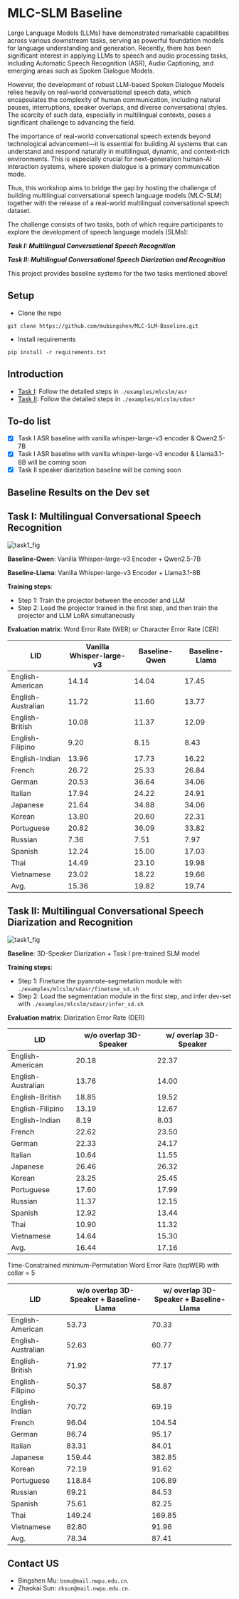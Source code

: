 # MLC-SLM Baseline
Large Language Models (LLMs) have demonstrated remarkable capabilities across various downstream tasks, serving as powerful foundation models for language understanding and generation. Recently, there has been significant interest in applying LLMs to speech and audio processing tasks, including Automatic Speech Recognition (ASR), Audio Captioning, and emerging areas such as Spoken Dialogue Models.

However, the development of robust LLM-based Spoken Dialogue Models relies heavily on real-world conversational speech data, which encapsulates the complexity of human communication, including natural pauses, interruptions, speaker overlaps, and diverse conversational styles. The scarcity of such data, especially in multilingual contexts, poses a significant challenge to advancing the field.

The importance of real-world conversational speech extends beyond technological advancement—it is essential for building AI systems that can understand and respond naturally in multilingual, dynamic, and context-rich environments. This is especially crucial for next-generation human-AI interaction systems, where spoken dialogue is a primary communication mode.

Thus, this workshop aims to bridge the gap by hosting the challenge of building multilingual conversational speech language models (MLC-SLM) together with the release of a real-world multilingual conversational speech dataset.

The challenge consists of two tasks, both of which require participants to explore the development of speech language models (SLMs):

***Task I: Multilingual Conversational Speech Recognition***

***Task II: Multilingual Conversational Speech Diarization and Recognition***

This project provides baseline systems for the two tasks mentioned above!

## Setup
* Clone the repo
```shell
git clone https://github.com/mubingshen/MLC-SLM-Baseline.git
```
* Install requirements
```shell
pip install -r requirements.txt
```
## Introduction

* [Task I](./examples/mlcslm/asr): Follow the detailed steps in `./examples/mlcslm/asr`
* [Task II](./examples/mlcslm/sdasr): Follow the detailed steps in `./examples/mlcslm/sdasr`

## To-do list
- [x] Task I ASR baseline with vanilla whisper-large-v3 encoder & Qwen2.5-7B
- [x] Task I ASR baseline with vanilla whisper-large-v3 encoder & Llama3.1-8B will be coming soon
- [x] Task II speaker diarization baseline will be coming soon

## Baseline Results on the Dev set
## Task I: Multilingual Conversational Speech Recognition

![task1_fig](./figs/task1.png)

**Baseline-Qwen**: Vanilla Whisper-large-v3 Encoder + Qwen2.5-7B

**Baseline-Llama**: Vanilla Whisper-large-v3 Encoder + Llama3.1-8B

**Training steps**:
* Step 1: Train the projector between the encoder and LLM
* Step 2: Load the projector trained in the first step, and then train the projector and LLM LoRA simultaneously

**Evaluation matrix**: Word Error Rate (WER) or Character Error Rate (CER)

| LID                | Vanilla Whisper-large-v3    | Baseline-Qwen | Baseline-Llama |
|--------------------|-----------------------------|---------------|----------------|
| English-American   | 14.14                       | 14.04         | 17.45          |
| English-Australian | 11.72                       | 11.60         | 13.77          |
| English-British    | 10.08                       | 11.37         | 12.09          |
| English-Filipino   | 9.20                        | 8.15          | 8.43           |
| English-Indian     | 13.96                       | 17.73         | 16.22          |
| French             | 26.72                       | 25.33         | 26.84          |
| German             | 20.53                       | 36.64         | 34.06          |
| Italian            | 17.94                       | 24.22         | 24.91          |
| Japanese           | 21.64                       | 34.88         | 34.06          |
| Korean             | 13.80                       | 20.60         | 22.31          |
| Portuguese         | 20.82                       | 36.09         | 33.82          |
| Russian            | 7.36                        | 7.51          | 7.97           |
| Spanish            | 12.24                       | 15.00         | 17.03          |
| Thai               | 14.49                       | 23.10         | 19.98          |
| Vietnamese         | 23.02                       | 18.22         | 19.66          |
| Avg.               | 15.36                       | 19.82         | 19.74          |

## Task II: Multilingual Conversational Speech Diarization and Recognition

![task1_fig](./figs/task2.png)

**Baseline**: 3D-Speaker Diarization + Task I pre-trained SLM model

**Training steps**:
* Step 1: Finetune the pyannote-segmetation module with `./examples/mlcslm/sdasr/finetune_sd.sh`
* Step 2: Load the segmentation module in the first step, and infer dev-set with `./examples/mlcslm/sdasr/infer_sd.sh`

**Evaluation matrix**: Diarization Error Rate (DER)

| LID                | w/o overlap 3D-Speaker | w/ overlap 3D-Speaker |
|--------------------|------------------------|-----------------------|
| English-American   | 20.18                  | 22.37                 |
| English-Australian | 13.76                  | 14.00                 |
| English-British    | 18.85                  | 19.52                 |
| English-Filipino   | 13.19                  | 12.67                 |
| English-Indian     | 8.19                   | 8.03                  |
| French             | 22.62                  | 23.50                 |
| German             | 22.33                  | 24.17                 |
| Italian            | 10.64                  | 11.55                 |
| Japanese           | 26.46                  | 26.32                 |
| Korean             | 23.25                  | 25.45                 |
| Portuguese         | 17.60                  | 17.99                 |
| Russian            | 11.37                  | 12.15                 |
| Spanish            | 12.92                  | 13.44                 |
| Thai               | 10.90                  | 11.32                 |
| Vietnamese         | 14.64                  | 15.30                 |
| Avg.               | 16.44                  | 17.16                 |

Time-Constrained minimum-Permutation Word Error Rate (tcpWER) with collar = 5

| LID                | w/o overlap 3D-Speaker + Baseline-Llama | w/ overlap 3D-Speaker + Baseline-Llama |
|--------------------|-----------------------------------------|----------------------------------------|
| English-American   | 53.73                                   | 70.33                                  |
| English-Australian | 52.63                                   | 60.77                                  |
| English-British    | 71.92                                   | 77.17                                  |
| English-Filipino   | 50.37                                   | 58.87                                  |
| English-Indian     | 70.72                                   | 69.19                                  |
| French             | 96.04                                   | 104.54                                 |
| German             | 86.74                                   | 95.17                                  |
| Italian            | 83.31                                   | 84.01                                  |
| Japanese           | 159.44                                  | 382.85                                 |
| Korean             | 72.19                                   | 91.62                                  |
| Portuguese         | 118.84                                  | 106.89                                 |
| Russian            | 69.21                                   | 84.53                                  |
| Spanish            | 75.61                                   | 82.25                                  |
| Thai               | 149.24                                  | 169.85                                 |
| Vietnamese         | 82.80                                   | 91.96                                  |
| Avg.               | 78.34                                   | 87.41                                  |


## Contact US
* Bingshen Mu: `bsmu@mail.nwpu.edu.cn`.
* Zhaokai Sun: `zksun@mail.nwpu.edu.cn`.